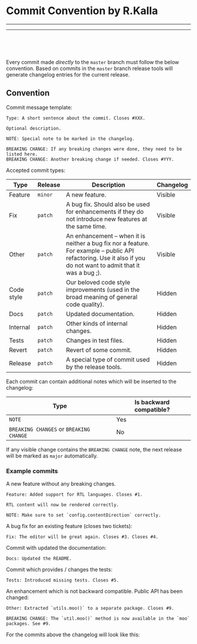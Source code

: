 # Commit Convention by R.Kalla

<hr>
<hr>

<br><br><br>

Every commit made _directly_ to the `master` branch must follow the below convention. Based on commits in the `master` branch release tools will generate changelog entries for the current release.

## Convention

Commit message template:

```
Type: A short sentence about the commit. Closes #XXX.

Optional description.

NOTE: Special note to be marked in the changelog.

BREAKING CHANGE: If any breaking changes were done, they need to be listed here.
BREAKING CHANGE: Another breaking change if needed. Closes #YYY.
```

Accepted commit types:

<table>
<thead>
	<tr>
		<th>Type</th>
		<th>Release</th>
		<th>Description</th>
		<th>Changelog</th>
	</tr>
</thead>
<tbody>
	<tr>
		<td>Feature</td>
		<td><code>minor</code></td>
		<td>A new feature.</td>
		<td>Visible</td>
	</tr>
	<tr>
		<td>Fix</td>
		<td><code>patch</code></td>
		<td>A bug fix. Should also be used for enhancements if they do not introduce new features at the same time.</td>
		<td>Visible</td>
	</tr>
	<tr>
		<td>Other</td>
		<td><code>patch</code></td>
		<td>An enhancement – when it is neither a bug fix nor a feature. For example – public API refactoring. Use it also if you do not want to admit that it was a bug ;).</td>
		<td>Visible</td>
	</tr>
	<tr>
		<td>Code style</td>
		<td><code>patch</code></td>
		<td>Our beloved code style improvements (used in the broad meaning of general code quality).</td>
		<td>Hidden</td>
	</tr>
	<tr>
		<td>Docs</td>
		<td><code>patch</code></td>
		<td>Updated documentation.</td>
		<td>Hidden</td>
	</tr>
	<tr>
		<td>Internal</td>
		<td><code>patch</code></td>
		<td>Other kinds of internal changes.</td>
		<td>Hidden</td>
	</tr>
	<tr>
		<td>Tests</td>
		<td><code>patch</code></td>
		<td>Changes in test files.</td>
		<td>Hidden</td>
	</tr>
	<tr>
		<td>Revert</td>
		<td><code>patch</code></td>
		<td>Revert of some commit.</td>
		<td>Hidden</td>
	</tr>
	<tr>
		<td>Release</td>
		<td><code>patch</code></td>
		<td>A special type of commit used by the release tools.</td>
		<td>Hidden</td>
	</tr>
</tbody>
</table>

Each commit can contain additional notes which will be inserted to the changelog:

<table>
<thead>
	<tr>
		<th>Type</th>
		<th>Is backward compatible?</th>
	</tr>
</thead>
<tbody>
	<tr>
		<td><code>NOTE</code></td>
		<td>Yes</td>
	</tr>
	<tr>
		<td><code>BREAKING CHANGES</code> or <code>BREAKING CHANGE</code></td>
		<td>No</td>
	</tr>
</tbody>
</table>

If any visible change contains the `BREAKING CHANGE` note, the next release will be marked as `major` automatically.

### Example commits

A new feature without any breaking changes.

```
Feature: Added support for RTL languages. Closes #1.

RTL content will now be rendered correctly.

NOTE: Make sure to set `config.contentDirection` correctly.
```

A bug fix for an existing feature (closes two tickets):

```
Fix: The editor will be great again. Closes #3. Closes #4.
```

Commit with updated the documentation:

```
Docs: Updated the README.
```

Commit which provides / changes the tests:

```
Tests: Introduced missing tests. Closes #5.
```

An enhancement which is not backward compatible. Public API has been changed:

```
Other: Extracted `utils.moo()` to a separate package. Closes #9.

BREAKING CHANGE: The `util.moo()` method is now available in the `moo` packages. See #9.
```

For the commits above the changelog will look like this:

```md
```
